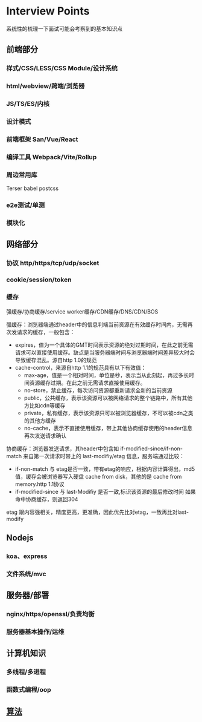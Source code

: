 # Interview Points

系统性的梳理一下面试可能会考察到的基本知识点

## 前端部分

### 样式/CSS/LESS/CSS Module/设计系统 

### html/webview/跨端/浏览器

### JS/TS/ES/内核

### 设计模式

### 前端框架 San/Vue/React

### 编译工具 Webpack/Vite/Rollup

### 周边常用库
Terser
babel
postcss

### e2e测试/单测

### 模块化


## 网络部分

### 协议 http/https/tcp/udp/socket

### cookie/session/token

### 缓存
强缓存/协商缓存/service worker缓存/CDN缓存/DNS/CDN/BOS

强缓存：浏览器端通过header中的信息判端当前资源在有效缓存时间内，无需再次发请求的缓存，一般包含：
- expires，值为一个具体的GMT时间表示资源的绝对过期时间，在此之前无需请求可以直接使用缓存。缺点是当服务器端时间与浏览器端时间差异较大时会导致缓存混乱。源自http 1.0的规范
- cache-control，来源自http 1.1的规范具有以下有效值：
    - max-age，值是一个相对时间，单位是秒，表示当从此刻起，再过多长时间资源缓存过期。在此之前无需请求直接使用缓存。
    - no-store，禁止缓存，每次访问资源都重新请求全新的当前资源
    - public，公共缓存，表示该资源可以被网络请求的整个链路中，所有其他方比如cdn等缓存
    - private，私有缓存，表示该资源只可以被浏览器缓存，不可以被cdn之类的其他方缓存
    - no-cache，表示不直接使用缓存，带上其他协商缓存使用的header信息再次发送请求确认

协商缓存：浏览器发送请求，其header中包含如 if-modified-since/if-non-match 来自第一次请求时带上的 last-modifiy/etag 信息，服务端通过比较：
- if-non-match 与 etag是否一致，带有etag的响应，根据内容计算得出，md5值，缓存会被浏览器写入硬盘 cache from disk，其他的是 cache from memory.http 1.1协议
- if-modified-since 与 last-Modifiy 是否一致,标识该资源的最后修改时间
如果命中协商缓存，则返回304

etag 跟内容强相关，精度更高，更准确，因此优先比对etag，一致再比对last-modify

## Nodejs

### koa、express

### 文件系统/mvc

## 服务器/部署

### nginx/https/openssl/负责均衡

### 服务器基本操作/运维

## 计算机知识

### 多线程/多进程

### 函数式编程/oop

### 

## [算法]({{site.url}}/interview/program)

